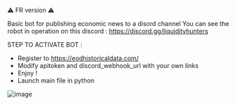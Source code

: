⚠ FR version ⚠

Basic bot for publishing economic news to a disord channel
You can see the robot in operation on this discord : https://discord.gg/liquidityhunters

STEP TO ACTIVATE BOT : 
- Register to https://eodhistoricaldata.com/
- Modify apitoken and discord_webhook_url with your own links
- Enjoy ! 
- Launch main file in python

![image](https://user-images.githubusercontent.com/87262002/216592615-55c318a7-4599-44ea-97d9-c22751d5acbe.png)
